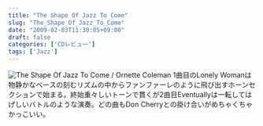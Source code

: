 ```yaml
---
title: "The Shape Of Jazz To Come"
slug: "The_Shape_Of_Jazz_To_Come"
date: "2009-02-03T11:30:05+09:00"
draft: false
categories: ['CDレビュー']
tags: ['Jazz']
---
```


![The Shape Of Jazz To Come / Ornette Coleman](/wp-content/uploads/2009/02/20090202.jpg) 1曲目のLonely Womanは物静かなベースの刻むリズムの中からファンファーレのように飛び出すホーンセクションで始まる。終始重々しいトーンで貫くが2曲目Eventuallyは一転してはげしいバトルのような演奏。どの曲もDon Cherryとの掛け合いがめちゃくちゃかっこいい。